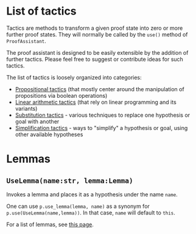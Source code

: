 # List of tactics

Tactics are methods to transform a given proof state into zero or more further proof states.  They will normally be called by the `use()` method of `ProofAssistant`.

The proof assistant is designed to be easily extensible by the addition of further tactics. Please feel free to suggest or contribute ideas for such tactics.

The list of tactics is loosely organized into categories:

* [Propositional tactics](tactics/propositional.md) (that mostly center around the manipulation of propositions via boolean operations)
* [Linear arithmetic tactics](tactics/linarith.md) (that rely on linear programming and its variants)
* [Substitution tactics](tactics/substitution.md) - various techniques to replace one hypothesis or goal with another
* [Simplification tactics](tactics/simplification.md) - ways to "simplify" a hypothesis or goal, using other available hypotheses

# Lemmas

## `UseLemma(name:str, lemma:Lemma)`

Invokes a lemma and places it as a hypothesis under the name `name`.

One can use `p.use_lemma(lemma, name)` as a synonym for `p.use(UseLemma(name,lemma))`.  In that case, `name` will default to `this`.

For a list of lemmas, see [this page](lemmas.md).